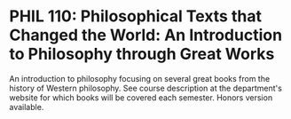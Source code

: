 # PHIL 110: Philosophical Texts that Changed the World: An Introduction to Philosophy through Great Works

An introduction to philosophy focusing on several great books from the history of Western philosophy. See course description at the department's website for which books will be covered each semester. Honors version available.